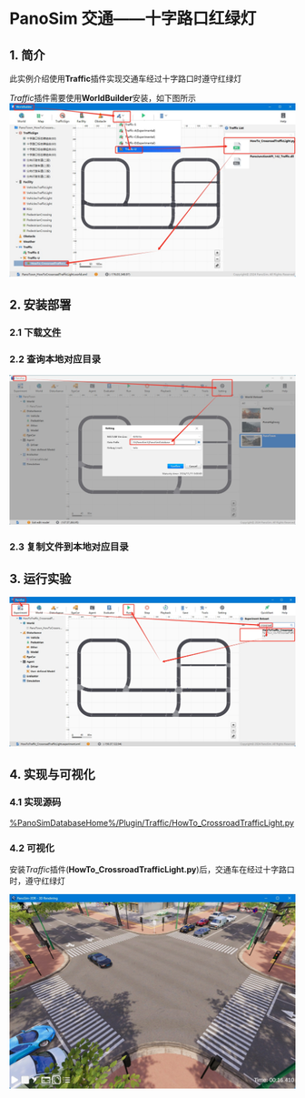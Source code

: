 # PanoSim 交通——十字路口红绿灯

## 1. 简介
此实例介绍使用**Traffic**插件实现交通车经过十字路口时遵守红绿灯

*Traffic*插件需要使用**WorldBuilder**安装，如下图所示
![image](docs/images/WorldBuilder.jpg)

## 2. 安装部署

### 2.1 下载[文件](https://github.com/liyanlee/PanoSim_How_To/tree/main/Traffic/CrossroadTrafficLight/PanoSimDatabase)

### 2.2 查询本地对应目录
![image](../../Bus/ego/docs/images/folder.jpg)

### 2.3 复制文件到本地对应目录

## 3. 运行实验
![image](docs/images/open.jpg)

## 4. 实现与可视化

### 4.1 实现源码
[%PanoSimDatabaseHome%/Plugin/Traffic/HowTo_CrossroadTrafficLight.py](PanoSimDatabase/Plugin/Traffic/HowTo_CrossroadTrafficLight.py)

### 4.2 可视化

安装*Traffic*插件(__HowTo_CrossroadTrafficLight.py__)后，交通车在经过十字路口时，遵守红绿灯

![image](docs/images/visualization.jpg)
